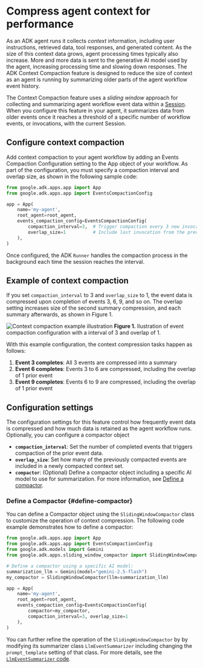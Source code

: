 # Compress agent context for performance

As an ADK agent runs it collects *context* information, including user
instructions, retrieved data, tool responses, and generated content. As the size
of this context data grows, agent processing times typically also increase.
More and more data is sent to the generative AI model used by the agent,
increasing processing time and slowing down responses. The ADK Context
Compaction feature is designed to reduce the size of context as an agent
is running by summarizing older parts of the agent workflow event history. 

The Context Compaction feature uses a *sliding window* approach for collecting
and summarizing agent workflow event data within a
[Session](/adk-docs/sessions/session/). When you configure this feature in your
agent, it summarizes data from older events once it reaches a threshold of a
specific number of workflow events, or invocations, with the current Session.

## Configure context compaction

Add context compaction to your agent workflow by adding an Events Compaction
Configuration setting to the App object of your workflow. As part of the
configuration, you must specify a compaction interval and overlap size, as shown
in the following sample code:

```python
from google.adk.apps.app import App
from google.adk.apps.app import EventsCompactionConfig

app = App(
    name='my-agent',
    root_agent=root_agent,
    events_compaction_config=EventsCompactionConfig(
        compaction_interval=3,  # Trigger compaction every 3 new invocations.
        overlap_size=1          # Include last invocation from the previous window.
    ),
)
```

Once configured, the ADK `Runner` handles the compaction process in the
background each time the session reaches the interval.

## Example of context compaction

If you set `compaction_interval` to 3 and `overlap_size` to 1, the event data is
compressed upon completion of events 3, 6, 9, and so on. The overlap setting
increases size of the second summary compression, and each summary afterwards,
as shown in Figure 1. 

![Context compaction example illustration](/adk-docs/assets/context-compaction.svg)
**Figure 1.** Ilustration of event compaction configuration with a interval of 3
and overlap of 1.

With this example configuration, the context compression tasks happen as follows:

1.  **Event 3 completes**: All 3 events are compressed into a summary
1.  **Event 6 completes**: Events 3 to 6 are compressed, including the overlap
    of 1 prior event
1.  **Event 9 completes**: Events 6 to 9 are compressed, including the overlap
    of 1 prior event

## Configuration settings

The configuration settings for this feature control how frequently event data is compressed
and how much data is retained as the agent workflow runs. Optionally, you can configure
a compactor object 

*   **`compaction_interval`**: Set the number of completed events that triggers compaction
    of the prior event data. 
*   **`overlap_size`**: Set how many of the previously compacted events are included in a
    newly compacted context set.
*   **`compactor`**: (Optional) Define a compactor object including a specific AI model
    to use for summarization. For more information, see 
    [Define a compactor](#define-compactor).    

### Define a Compactor {#define-compactor}

You can define a Compactor object using the `SlidingWindowCompactor` class to
customize the operation of context compression. The following code example
demonstrates how to define a compactor:

```python
from google.adk.apps.app import App
from google.adk.apps.app import EventsCompactionConfig
from google.adk.models import Gemini
from google.adk.apps.sliding_window_compactor import SlidingWindowCompactor

# Define a compactor using a specific AI model:
summarization_llm = Gemini(model="gemini-2.5-flash")
my_compactor = SlidingWindowCompactor(llm=summarization_llm)

app = App(
    name='my-agent',
    root_agent=root_agent,
    events_compaction_config=EventsCompactionConfig(
        compactor=my_compactor,
        compaction_interval=3, overlap_size=1
    ),
)    
```

You can further refine the operation of the `SlidingWindowCompactor` by
by modifying its summarizer class `LlmEventSummarizer` including changing
the `prompt_template` setting of that class. For more details, see the
[`LlmEventSummarizer` code](https://github.com/google/adk-python/blob/main/src/google/adk/apps/llm_event_summarizer.py#L60).